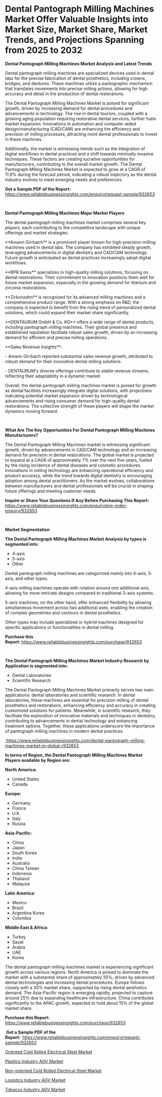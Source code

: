 <p><h1>Dental Pantograph Milling Machines Market Offer Valuable Insights into Market Size, Market Share, Market Trends, and Projections Spanning from 2025 to 2032</h1></p><p><strong>Dental Pantograph Milling Machines Market Analysis and Latest Trends</strong></p>
<p><p>Dental pantograph milling machines are specialized devices used in dental labs for the precise fabrication of dental prosthetics, including crowns, bridges, and dentures. These machines utilize a pantographic mechanism that translates movements into precise milling actions, allowing for high accuracy and detail in the production of dental restorations.</p><p>The Dental Pantograph Milling Machines Market is poised for significant growth, driven by increasing demand for dental procedures and advancements in technology. The rise in dental tourism, coupled with a growing aging population requiring restorative dental services, further fuels market expansion. Innovations in automation and computer-aided design/manufacturing (CAD/CAM) are enhancing the efficiency and precision of milling processes, attracting more dental professionals to invest in these machines.</p><p>Additionally, the market is witnessing trends such as the integration of digital workflows in dental practices and a shift towards minimally invasive techniques. These factors are creating lucrative opportunities for manufacturers, contributing to the overall market growth. The Dental Pantograph Milling Machines Market is expected to grow at a CAGR of 11.9% during the forecast period, indicating a robust trajectory as the dental industry evolves to meet emerging needs and preferences.</p></p>
<p><strong>Get a Sample PDF of the Report:&nbsp;</strong> <a href="https://www.reliablebusinessinsights.com/enquiry/request-sample/932653?utm_campaign=100&utm_medium=2&utm_source=Github&utm_content=ia&utm_term=21032025&utm_id=dental-pantograph-milling-machines">https://www.reliablebusinessinsights.com/enquiry/request-sample/932653</a></p>
<p>&nbsp;</p>
<p><strong>Dental Pantograph Milling Machines Major Market Players</strong></p>
<p><p>The dental pantograph milling machines market comprises several key players, each contributing to the competitive landscape with unique offerings and market strategies. </p><p>**Amann Girrbach** is a prominent player known for high-precision milling machines used in dental labs. The company has exhibited steady growth, leveraging advancements in digital dentistry and CAD/CAM technology. Future growth is anticipated as dental practices increasingly adopt digital workflows.</p><p>**BPR Swiss** specializes in high-quality milling solutions, focusing on dental restorations. Their commitment to innovation positions them well for future market expansion, especially in the growing demand for titanium and zirconia restorations.</p><p>**Zirkonzahn** is recognized for its advanced milling machines and a comprehensive product range. With a strong emphasis on R&D, the company is expected to benefit from the rising trend of personalized dental solutions, which could expand their market share significantly.</p><p>**DENTAURUM GmbH & Co. KG** offers a wide range of dental products, including pantograph milling machines. Their global presence and established reputation facilitate robust sales growth, driven by an increasing demand for efficient and precise milling operations.</p><p>**Sales Revenue Insights**:</p><p>- Amann Girrbach reported substantial sales revenue growth, attributed to robust demand for their innovative dental milling solutions.</p><p>- DENTAURUM's diverse offerings contribute to stable revenue streams, reflecting their adaptability in a dynamic market.</p><p>Overall, the dental pantograph milling machines market is poised for growth as dental facilities increasingly integrate digital solutions, with projections indicating potential market expansion driven by technological advancements and rising consumer demand for high-quality dental restorations. The collective strength of these players will shape the market dynamics moving forward.</p></p>
<p>&nbsp;</p>
<p><strong>What Are The Key Opportunities For Dental Pantograph Milling Machines Manufacturers?</strong></p>
<p><p>The Dental Pantograph Milling Machines market is witnessing significant growth, driven by advancements in CAD/CAM technology and an increasing demand for precision in dental restorations. The global market is projected to expand at a CAGR of approximately 7% over the next five years, fueled by the rising incidence of dental diseases and cosmetic procedures. Innovations in milling technology are enhancing operational efficiency and product accuracy, while the trend towards digital dentistry is encouraging adoption among dental practitioners. As the market evolves, collaborations between manufacturers and dental professionals will be crucial in shaping future offerings and meeting customer needs.</p></p>
<p><strong>Inquire or Share Your Questions If Any Before Purchasing This Report:</strong> <a href="https://www.reliablebusinessinsights.com/enquiry/pre-order-enquiry/932653?utm_campaign=100&utm_medium=2&utm_source=Github&utm_content=ia&utm_term=21032025&utm_id=dental-pantograph-milling-machines">https://www.reliablebusinessinsights.com/enquiry/pre-order-enquiry/932653</a></p>
<p>&nbsp;</p>
<p><strong>Market Segmentation</strong></p>
<p><strong>The Dental Pantograph Milling Machines Market Analysis by types is segmented into:</strong></p>
<p><ul><li>4-axis</li><li>5-axis</li><li>Other</li></ul></p>
<p><p>Dental pantograph milling machines are categorized mainly into 4-axis, 5-axis, and other types. </p><p>4-axis milling machines operate with rotation around one additional axis, allowing for more intricate designs compared to traditional 3-axis systems. </p><p>5-axis machines, on the other hand, offer enhanced flexibility by allowing simultaneous movement across two additional axes, enabling the creation of complex geometries and contours in dental prosthetics. </p><p>Other types may include specialized or hybrid machines designed for specific applications or functionalities in dental milling.</p></p>
<p><strong>Purchase this Report:&nbsp;</strong><a href="https://www.reliablebusinessinsights.com/purchase/932653?utm_campaign=100&utm_medium=2&utm_source=Github&utm_content=ia&utm_term=21032025&utm_id=dental-pantograph-milling-machines">https://www.reliablebusinessinsights.com/purchase/932653</a></p>
<p>&nbsp;</p>
<p><strong>The Dental Pantograph Milling Machines Market Industry Research by Application is segmented into:</strong></p>
<p><ul><li>Dental Laboratories</li><li>Scientific Research</li></ul></p>
<p><p>The Dental Pantograph Milling Machines Market primarily serves two main applications: dental laboratories and scientific research. In dental laboratories, these machines are essential for precision milling of dental prosthetics and restorations, enhancing efficiency and accuracy in creating customized solutions for patients. Meanwhile, in scientific research, they facilitate the exploration of innovative materials and techniques in dentistry, contributing to advancements in dental technology and enhancing treatment options. Together, these applications underscore the importance of pantograph milling machines in modern dental practices.</p></p>
<p><a href="https://www.reliablebusinessinsights.com/dental-pantograph-milling-machines-market-in-global-r932653?utm_campaign=100&utm_medium=2&utm_source=Github&utm_content=ia&utm_term=21032025&utm_id=dental-pantograph-milling-machines">&nbsp;https://www.reliablebusinessinsights.com/dental-pantograph-milling-machines-market-in-global-r932653</a></p>
<p><strong>In terms of Region, the Dental Pantograph Milling Machines Market Players available by Region are:</strong></p>
<p>
    <p> <strong> North America: </strong>
        <ul>
            <li>United States</li>
            <li>Canada</li>
        </ul>
        </p> 
    <p> <strong> Europe: </strong>
        <ul>
            <li>Germany</li>
            <li>France</li>
            <li>U.K.</li>
            <li>Italy</li>
            <li>Russia</li>
        </ul>
        </p> 
    <p> <strong> Asia-Pacific: </strong>
        <ul>
            <li>China</li>
            <li>Japan</li>
            <li>South Korea</li>
            <li>India</li>
            <li>Australia</li>
            <li>China Taiwan</li>
            <li>Indonesia</li>
            <li>Thailand</li>
            <li>Malaysia</li>
        </ul>
        </p> 
    <p> <strong> Latin America: </strong>
        <ul>
            <li>Mexico</li>
            <li>Brazil</li>
            <li>Argentina Korea</li>
            <li>Colombia</li>
        </ul>
        </p> 
    <p> <strong> Middle East & Africa: </strong>
        <ul>
            <li>Turkey</li>
            <li>Saudi</li>
            <li>Arabia</li>
            <li>UAE</li>
            <li>Korea</li>
        </ul>
    </p>
    </p>
<p><p>The dental pantograph milling machines market is experiencing significant growth across various regions. North America is poised to dominate the market with a substantial share of approximately 35%, driven by advanced dental technologies and increasing dental procedures. Europe follows closely with a 30% market share, supported by rising dental aesthetics demand. The Asia-Pacific region is emerging rapidly, projected to capture around 25% due to expanding healthcare infrastructure. China contributes significantly to the APAC growth, expected to hold about 15% of the global market share.</p></p>
<p><strong>Purchase this Report: </strong><a href="https://www.reliablebusinessinsights.com/purchase/932653?utm_campaign=100&utm_medium=2&utm_source=Github&utm_content=ia&utm_term=21032025&utm_id=dental-pantograph-milling-machines">https://www.reliablebusinessinsights.com/purchase/932653</a></p>
<p>&nbsp;<strong>Get a Sample PDF of the Report:&nbsp;&nbsp;</strong><a href="https://www.reliablebusinessinsights.com/enquiry/request-sample/932653?utm_campaign=100&utm_medium=2&utm_source=Github&utm_content=ia&utm_term=21032025&utm_id=dental-pantograph-milling-machines">https://www.reliablebusinessinsights.com/enquiry/request-sample/932653</a></p>
<p><strong></strong></p>
<p><p><a href="https://github.com/kuciakkukalo/Market-Research-Report-List-1/blob/main/oriented-cold-rolled-electrical-steel-market.md?utm_campaign=100&utm_medium=2&utm_source=Github&utm_content=ia&utm_term=21032025&utm_id=dental-pantograph-milling-machines">Oriented Cold Rolled Electrical Steel Market</a></p><p><a href="https://github.com/botocniveda/Market-Research-Report-List-1/blob/main/plastics-industry-agv-market.md?utm_campaign=100&utm_medium=2&utm_source=Github&utm_content=ia&utm_term=21032025&utm_id=dental-pantograph-milling-machines">Plastics Industry AGV Market</a></p><p><a href="https://github.com/obajimlaweh59/Market-Research-Report-List-1/blob/main/non-oriented-cold-rolled-electrical-steel-market.md?utm_campaign=100&utm_medium=2&utm_source=Github&utm_content=ia&utm_term=21032025&utm_id=dental-pantograph-milling-machines">Non-oriented Cold Rolled Electrical Steel Market</a></p><p><a href="https://github.com/taffouasaoka/Market-Research-Report-List-1/blob/main/logistics-industry-agv-market.md?utm_campaign=100&utm_medium=2&utm_source=Github&utm_content=ia&utm_term=21032025&utm_id=dental-pantograph-milling-machines">Logistics Industry AGV Market</a></p><p><a href="https://github.com/cordaysamaya/Market-Research-Report-List-1/blob/main/tobacco-industry-agv-market.md?utm_campaign=100&utm_medium=2&utm_source=Github&utm_content=ia&utm_term=21032025&utm_id=dental-pantograph-milling-machines">Tobacco Industry AGV Market</a></p></p>